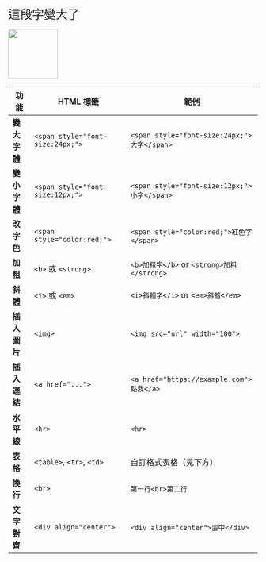 <span style="font-size:24px;">這段字變大了</span>

<span style="color:red;">

<img src="url" width="100">

| 功能       | HTML 標籤                          | 範例                                        |
| -------- | -------------------------------- | ----------------------------------------- |
| **變大字體** | `<span style="font-size:24px;">` | `<span style="font-size:24px;">大字</span>` |
| **變小字體** | `<span style="font-size:12px;">` | `<span style="font-size:12px;">小字</span>` |
| **改字色**  | `<span style="color:red;">`      | `<span style="color:red;">紅色字</span>`     |
| **加粗**   | `<b>` 或 `<strong>`               | `<b>加粗字</b>` or `<strong>加粗</strong>`     |
| **斜體**   | `<i>` 或 `<em>`                   | `<i>斜體字</i>` or `<em>斜體</em>`             |
| **插入圖片** | `<img>`                          | `<img src="url" width="100">`             |
| **插入連結** | `<a href="...">`                 | `<a href="https://example.com">點我</a>`    |
| **水平線**  | `<hr>`                           | `<hr>`                                    |
| **表格**   | `<table>`, `<tr>`, `<td>`        | 自訂格式表格（見下方）                               |
| **換行**   | `<br>`                           | `第一行<br>第二行`                              |
| **文字對齊** | `<div align="center">`           | `<div align="center">置中</div>`            |


``` sh
```